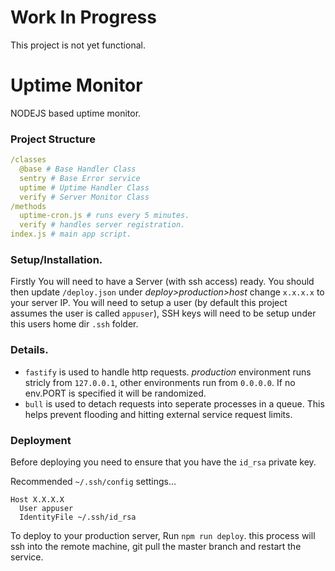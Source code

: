 # Work In Progress
This project is not yet functional.

# Uptime Monitor
NODEJS based uptime monitor.

### Project Structure
```yaml
/classes
  @base # Base Handler Class
  sentry # Base Error service
  uptime # Uptime Handler Class
  verify # Server Monitor Class
/methods
  uptime-cron.js # runs every 5 minutes.
  verify # handles server registration.
index.js # main app script.
```

### Setup/Installation.
Firstly You will need to have a Server (with ssh access) ready. You should then update `/deploy.json` under *deploy>production>host* change `x.x.x.x` to your server IP. You will need to setup a user (by default this project assumes the user is called `appuser`), SSH keys will need to be setup under this users home dir `.ssh` folder.

### Details.
- `fastify` is used to handle http requests. *production* environment runs stricly from `127.0.0.1`, other environments run from `0.0.0.0`. If no env.PORT is specified it will be randomized.
- `bull` is used to detach requests into seperate processes in a queue. This helps prevent flooding and hitting external service request limits.

### Deployment
Before deploying you need to ensure that you have the `id_rsa` private key.

Recommended `~/.ssh/config` settings...
```shell
Host X.X.X.X
  User appuser
  IdentityFile ~/.ssh/id_rsa
```
To deploy to your production server, Run `npm run deploy`. this process will ssh into the remote machine, git pull the master branch and restart the service.